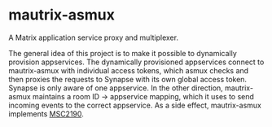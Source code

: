 # mautrix-asmux
A Matrix application service proxy and multiplexer.

The general idea of this project is to make it possible to dynamically provision appservices. The
dynamically provisioned appservices connect to mautrix-asmux with individual access tokens, which
asmux checks and then proxies the requests to Synapse with its own global access token. Synapse is
only aware of one appservice. In the other direction, mautrix-asmux maintains a room ID ->
appservice mapping, which it uses to send incoming events to the correct appservice. As a side
effect, mautrix-asmux implements [MSC2190](https://github.com/matrix-org/matrix-doc/pull/2190).
